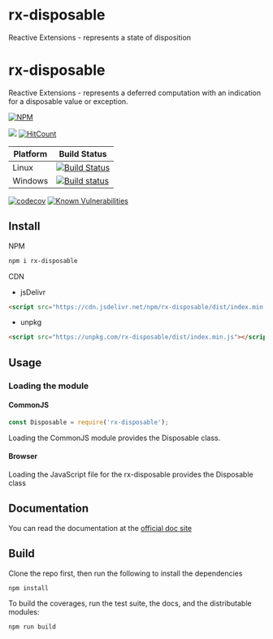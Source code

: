 # rx-disposable
Reactive Extensions - represents a state of disposition

# rx-disposable

Reactive Extensions - represents a deferred computation with an indication for a disposable value or exception.

[![NPM](https://nodei.co/npm/rx-disposable.png)](https://nodei.co/npm/rx-disposable/)

[![](https://data.jsdelivr.com/v1/package/npm/rx-disposable/badge)](https://www.jsdelivr.com/package/npm/rx-disposable)
[![HitCount](http://hits.dwyl.io/lxsmnsyc/rx-disposable.svg)](http://hits.dwyl.io/lxsmnsyc/rx-disposable)

| Platform | Build Status |
| --- | --- |
| Linux | [![Build Status](https://travis-ci.org/LXSMNSYC/rx-disposable.svg?branch=master)](https://travis-ci.org/LXSMNSYC/rx-disposable) |
| Windows | [![Build status](https://ci.appveyor.com/api/projects/status/mkjwe462uk80axx4?svg=true)](https://ci.appveyor.com/project/LXSMNSYC/rx-disposable) |


[![codecov](https://codecov.io/gh/LXSMNSYC/rx-disposable/branch/master/graph/badge.svg)](https://codecov.io/gh/LXSMNSYC/rx-disposable)
[![Known Vulnerabilities](https://snyk.io/test/github/LXSMNSYC/rx-disposable/badge.svg?targetFile=package.json)](https://snyk.io/test/github/LXSMNSYC/rx-disposable?targetFile=package.json)

## Install

NPM

```bash
npm i rx-disposable
```

CDN

* jsDelivr
```html
<script src="https://cdn.jsdelivr.net/npm/rx-disposable/dist/index.min.js"></script>
```

* unpkg
```html
<script src="https://unpkg.com/rx-disposable/dist/index.min.js"></script>
```

## Usage

### Loading the module

#### CommonJS

```js
const Disposable = require('rx-disposable');
```

Loading the CommonJS module provides the Disposable class.

#### Browser

Loading the JavaScript file for the rx-disposable provides the Disposable class

## Documentation

You can read the documentation at the [official doc site](https://lxsmnsyc.github.io/rx-disposable/)

## Build

Clone the repo first, then run the following to install the dependencies

```bash
npm install
```

To build the coverages, run the test suite, the docs, and the distributable modules:

```bash
npm run build
```